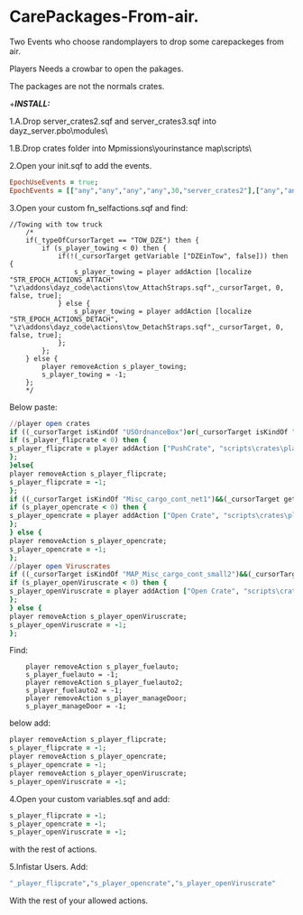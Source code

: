 # CarePackages-From-air.

Two Events who choose randomplayers to drop some carepackeges from air.

Players Needs a crowbar to open the pakages.

The packages are not the normals crates.



+***INSTALL:***

1.A.Drop server_crates2.sqf and server_crates3.sqf into dayz_server.pbo\modules\

1.B.Drop crates folder into Mpmissions\yourinstance map\scripts\

2.Open your init.sqf to add the events.

```ruby
EpochUseEvents = true;
EpochEvents = [["any","any","any","any",30,"server_crates2"],["any","any","any","any",40,"server_crates3"]];
```

3.Open your custom fn_selfactions.sqf and find:

```
//Towing with tow truck
	/*
	if(_typeOfCursorTarget == "TOW_DZE") then {
		if (s_player_towing < 0) then {
			if(!(_cursorTarget getVariable ["DZEinTow", false])) then {
				s_player_towing = player addAction [localize "STR_EPOCH_ACTIONS_ATTACH" "\z\addons\dayz_code\actions\tow_AttachStraps.sqf",_cursorTarget, 0, false, true];				
			} else {
				s_player_towing = player addAction [localize "STR_EPOCH_ACTIONS_DETACH", "\z\addons\dayz_code\actions\tow_DetachStraps.sqf",_cursorTarget, 0, false, true];				
			};
		};
	} else {
		player removeAction s_player_towing;
		s_player_towing = -1;
	};
	*/
  ```
  Below paste:
  
  ```ruby
//player open crates
if ((_cursorTarget isKindOf "USOrdnanceBox")or(_cursorTarget isKindOf "Misc_cargo_cont_net1")&&(_cursorTarget getVariable ["ispackage",0] == 1) or (_cursorTarget isKindOf "MAP_Misc_cargo_cont_small2")&&(_cursorTarget getVariable ["isviralpackage",0] == 1)) then {
if (s_player_flipcrate < 0) then {
s_player_flipcrate = player addAction ["PushCrate", "scripts\crates\player_flipcrate.sqf",_cursorTarget,0, false,true];	
};
}else{
player removeAction s_player_flipcrate;
s_player_flipcrate = -1;
};
if ((_cursorTarget isKindOf "Misc_cargo_cont_net1")&&(_cursorTarget getVariable ["ispackage",0] == 1)) then {
if (s_player_opencrate < 0) then {
s_player_opencrate = player addAction ["Open Crate", "scripts\crates\player_openCrate.sqf",_cursorTarget,0, false,true];	
};
} else {
player removeAction s_player_opencrate;
s_player_opencrate = -1;
};		
//player open Viruscrates
if ((_cursorTarget isKindOf "MAP_Misc_cargo_cont_small2")&&(_cursorTarget getVariable ["isviralpackage",0] == 1)) then {
if (s_player_openViruscrate < 0) then {
s_player_openViruscrate = player addAction ["Open Crate", "scripts\crates\player_openVirusCrate.sqf",_cursorTarget,0, false,true];	
};
} else {
player removeAction s_player_openViruscrate;
s_player_openViruscrate = -1;
};		
```

Find:
```
	player removeAction s_player_fuelauto;
	s_player_fuelauto = -1;
	player removeAction s_player_fuelauto2;
	s_player_fuelauto2 = -1;
	player removeAction s_player_manageDoor;
	s_player_manageDoor = -1;
```
below add:
```ruby
player removeAction s_player_flipcrate;
s_player_flipcrate = -1;
player removeAction s_player_opencrate;
s_player_opencrate = -1;
player removeAction s_player_openViruscrate;
s_player_openViruscrate = -1;
```
4.Open your custom variables.sqf and add:
```ruby
s_player_flipcrate = -1;
s_player_opencrate = -1;
s_player_openViruscrate = -1;
```
with the rest of actions.

5.Infistar Users. Add:
```ruby
"_player_flipcrate","s_player_opencrate","s_player_openViruscrate"
```
With the rest of your allowed actions.
